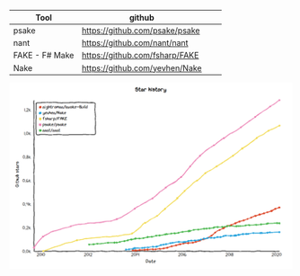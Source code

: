 | Tool           | github                         |   |   |
|----------------|--------------------------------|---|---|
| psake          | https://github.com/psake/psake |   |   |
| nant           | https://github.com/nant/nant   |   |   |
| FAKE - F# Make | https://github.com/fsharp/FAKE |   |   |
| Nake           | https://github.com/yevhen/Nake |   |   |

[![build-tools-star-history.png](https://github.com/juwens/cheat-sheet/raw/master/dotnet/assets/build-tools-star-history.png)](https://star-history.t9t.io/#fsharp/FAKE&psake/psake&nant/nant&yevhen/Nake)
